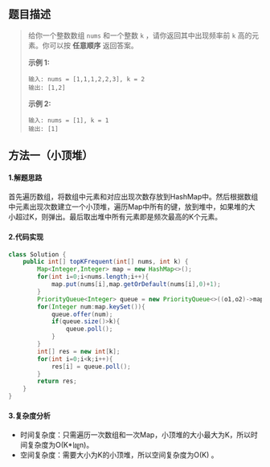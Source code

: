 ## 题目描述 
>  给你一个整数数组 `nums` 和一个整数 `k` ，请你返回其中出现频率前 `k` 高的元素。你可以按 **任意顺序** 返回答案。
>
>   
>
>  **示例 1:**
>
>  ```
>  输入: nums = [1,1,1,2,2,3], k = 2
>  输出: [1,2]
>  ```
>
>  **示例 2:**
>
>  ```
>  输入: nums = [1], k = 1
>  输出: [1]
>  ```


## 方法一（小顶堆）
#### 1.解题思路
首先遍历数组，将数组中元素和对应出现次数存放到HashMap中。然后根据数组中元素出现次数建立一个小顶堆，遍历Map中所有的键，放到堆中，如果堆的大小超过K，则弹出。最后取出堆中所有元素即是频次最高的K个元素。

#### 2.代码实现
```java
class Solution {
    public int[] topKFrequent(int[] nums, int k) {
        Map<Integer,Integer> map = new HashMap<>();
        for(int i=0;i<nums.length;i++){
            map.put(nums[i],map.getOrDefault(nums[i],0)+1);
        }
        PriorityQueue<Integer> queue = new PriorityQueue<>((o1,o2)->map.get(o1)-map.get(o2));
        for(Integer num:map.keySet()){
            queue.offer(num);
            if(queue.size()>k){
                queue.poll();
            }
        }
        int[] res = new int[k];
        for(int i=0;i<k;i++){
            res[i] = queue.poll();
        }
        return res;
    }
}
```
#### 3.复杂度分析

- 时间复杂度：只需遍历一次数组和一次Map，小顶堆的大小最大为K，所以时间复杂度为O(K\*㏒n)。
- 空间复杂度：需要大小为K的小顶堆，所以空间复杂度为O(K) 。

